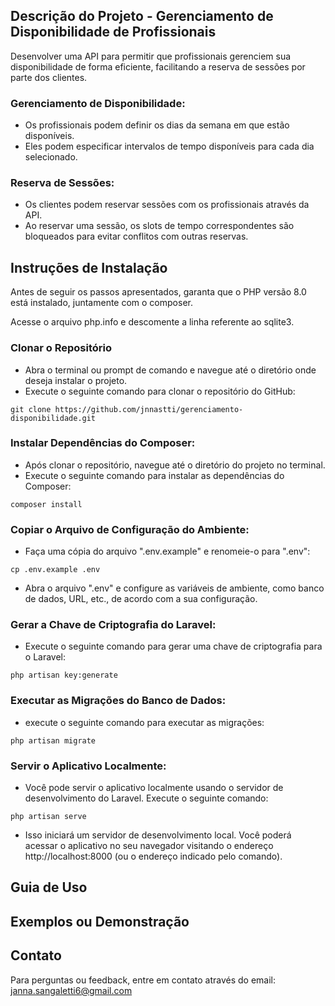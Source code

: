 
## Descrição do Projeto - Gerenciamento de Disponibilidade de Profissionais

Desenvolver uma API para permitir que profissionais gerenciem sua 
disponibilidade de forma eficiente, facilitando a reserva de sessões por 
parte dos clientes.

### Gerenciamento de Disponibilidade:

- Os profissionais podem definir os dias da semana em que estão disponíveis.
- Eles podem especificar intervalos de tempo disponíveis para cada dia selecionado.

### Reserva de Sessões:

- Os clientes podem reservar sessões com os profissionais através da API.
- Ao reservar uma sessão, os slots de tempo correspondentes são bloqueados 
para evitar conflitos com outras reservas.


## Instruções de Instalação

Antes de seguir os passos apresentados, garanta que 
o PHP versão 8.0 está instalado, juntamente com o composer.

Acesse o arquivo php.info e descomente a linha referente ao sqlite3.

 ### Clonar o Repositório
- Abra o terminal ou prompt de comando e navegue até o diretório onde 
deseja instalar o projeto.
- Execute o seguinte comando para clonar o repositório do GitHub:

```
git clone https://github.com/jnnastti/gerenciamento-disponibilidade.git
```

### Instalar Dependências do Composer:
- Após clonar o repositório, navegue até o diretório do projeto no terminal.
- Execute o seguinte comando para instalar as dependências do Composer:

```
composer install
```

### Copiar o Arquivo de Configuração do Ambiente:
- Faça uma cópia do arquivo ".env.example" e renomeie-o para ".env":
```
cp .env.example .env
```
- Abra o arquivo ".env" e configure as variáveis de ambiente, 
como banco de dados, URL, etc., de acordo com a sua configuração.

### Gerar a Chave de Criptografia do Laravel:
- Execute o seguinte comando para gerar uma chave de 
criptografia para o Laravel:

```
php artisan key:generate
```

### Executar as Migrações do Banco de Dados:
- execute o seguinte comando para executar as migrações:
```
php artisan migrate
```

### Servir o Aplicativo Localmente:
- Você pode servir o aplicativo localmente usando o 
servidor de desenvolvimento do Laravel. Execute o seguinte comando:

```
php artisan serve
```
- Isso iniciará um servidor de desenvolvimento local. Você poderá acessar 
o aplicativo no seu navegador visitando o endereço http://localhost:8000 
(ou o endereço indicado pelo comando).

## Guia de Uso

## Exemplos ou Demonstração

## Contato
Para perguntas ou feedback, entre em contato através do email: janna.sangaletti6@gmail.com
